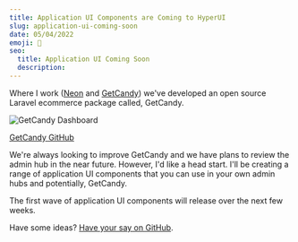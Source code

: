 ```yaml
---
title: Application UI Components are Coming to HyperUI
slug: application-ui-coming-soon
date: 05/04/2022
emoji: 🚀
seo:
  title: Application UI Coming Soon
  description:
---
```


Where I work ([Neon](https://neondigital.co.uk/) and [GetCandy](https://getcandy.io/)) we've developed an open source Laravel ecommerce package called, GetCandy.

![GetCandy Dashboard](/posts/getcandy-dashboard.png)

[GetCandy GitHub](https://github.com/getcandy)

We're always looking to improve GetCandy and we have plans to review the admin hub in the near future. However, I'd like a head start. I'll be creating a range of application UI components that you can use in your own admin hubs and potentially, GetCandy.

The first wave of application UI components will release over the next few weeks.

Have some ideas? [Have your say on GitHub](https://github.com/markmead/hyperui/issues/73).
